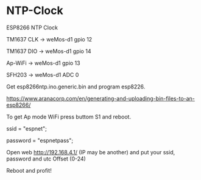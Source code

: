# NTP-Clock

ESP8266 NTP Clock

TM1637 CLK -> weMos-d1 gpio 12

TM1637 DIO -> weMos-d1 gpio 14

Ap-WiFi -> weMos-d1 gpio 13

SFH203  -> weMos-d1 ADC 0

Get esp8266ntp.ino.generic.bin and program esp8226.

https://www.aranacorp.com/en/generating-and-uploading-bin-files-to-an-esp8266/

To get Ap mode WiFi press buttom S1 and reboot.

 ssid = "espnet";
 
 password = "espnetpass";
 
 Open web http://192.168.4.1/  (IP may be another) and put your ssid, password and utc Offset (0-24)
 
 Reboot and profit!
